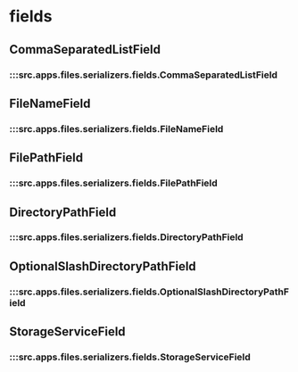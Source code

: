 # fields

## CommaSeparatedListField

### :::src.apps.files.serializers.fields.CommaSeparatedListField

## FileNameField

### :::src.apps.files.serializers.fields.FileNameField

## FilePathField

### :::src.apps.files.serializers.fields.FilePathField

## DirectoryPathField

### :::src.apps.files.serializers.fields.DirectoryPathField

## OptionalSlashDirectoryPathField

### :::src.apps.files.serializers.fields.OptionalSlashDirectoryPathField

## StorageServiceField

### :::src.apps.files.serializers.fields.StorageServiceField

